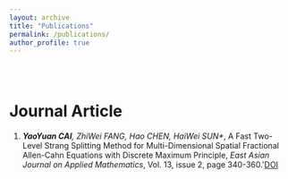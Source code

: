 ```yaml
---
layout: archive
title: "Publications"
permalink: /publications/
author_profile: true
---
```

<div style="height: 30px;"></div>

**Journal Article**
======
1. _**YaoYuan CAI**, ZhiWei FANG, Hao CHEN, HaiWei SUN*_, A Fast Two-Level Strang Splitting Method for Multi-Dimensional Spatial Fractional Allen-Cahn Equations with Discrete Maximum Principle, _East Asian Journal on Applied Mathematics_, Vol. 13, issue 2, page 340-360.'[DOI](https://doi.org/10.4208/eajam.2022-248.161022)
